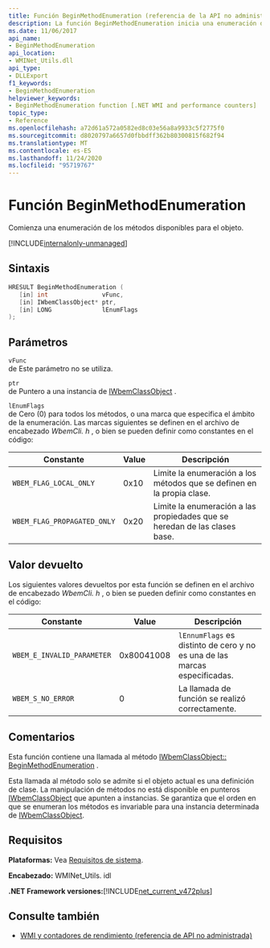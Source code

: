 ```yaml
---
title: Función BeginMethodEnumeration (referencia de la API no administrada)
description: La función BeginMethodEnumeration inicia una enumeración de los métodos del objeto.
ms.date: 11/06/2017
api_name:
- BeginMethodEnumeration
api_location:
- WMINet_Utils.dll
api_type:
- DLLExport
f1_keywords:
- BeginMethodEnumeration
helpviewer_keywords:
- BeginMethodEnumeration function [.NET WMI and performance counters]
topic_type:
- Reference
ms.openlocfilehash: a72d61a572a0582ed8c03e56a8a9933c5f2775f0
ms.sourcegitcommit: d8020797a6657d0fbbdff362b80300815f682f94
ms.translationtype: MT
ms.contentlocale: es-ES
ms.lasthandoff: 11/24/2020
ms.locfileid: "95719767"
---
```

# <a name="beginmethodenumeration-function"></a>Función BeginMethodEnumeration

Comienza una enumeración de los métodos disponibles para el objeto.  

[!INCLUDE[internalonly-unmanaged](../../../../includes/internalonly-unmanaged.md)]

## <a name="syntax"></a>Sintaxis  
  
```cpp
HRESULT BeginMethodEnumeration (
   [in] int               vFunc,
   [in] IWbemClassObject* ptr,
   [in] LONG              lEnumFlags
);
```  

## <a name="parameters"></a>Parámetros

`vFunc`  
de Este parámetro no se utiliza.

`ptr`  
de Puntero a una instancia de [IWbemClassObject](/windows/desktop/api/wbemcli/nn-wbemcli-iwbemclassobject) .

`lEnumFlags`  
de Cero (0) para todos los métodos, o una marca que especifica el ámbito de la enumeración. Las marcas siguientes se definen en el archivo de encabezado *WbemCli. h* , o bien se pueden definir como constantes en el código:

Constante  |Value  |Descripción  |
|---------|---------|---------|
| `WBEM_FLAG_LOCAL_ONLY` | 0x10 | Limite la enumeración a los métodos que se definen en la propia clase. |
| `WBEM_FLAG_PROPAGATED_ONLY` |  0x20 | Limite la enumeración a las propiedades que se heredan de las clases base. |

## <a name="return-value"></a>Valor devuelto

Los siguientes valores devueltos por esta función se definen en el archivo de encabezado *WbemCli. h* , o bien se pueden definir como constantes en el código:

|Constante  |Value  |Descripción  |
|---------|---------|---------|
|`WBEM_E_INVALID_PARAMETER` | 0x80041008 | `lEnnumFlags` es distinto de cero y no es una de las marcas especificadas. |
|`WBEM_S_NO_ERROR` | 0 | La llamada de función se realizó correctamente.  |
  
## <a name="remarks"></a>Comentarios

Esta función contiene una llamada al método [IWbemClassObject:: BeginMethodEnumeration](/windows/desktop/api/wbemcli/nf-wbemcli-iwbemclassobject-beginmethodenumeration) .

Esta llamada al método solo se admite si el objeto actual es una definición de clase. La manipulación de métodos no está disponible en punteros [IWbemClassObject](/windows/desktop/api/wbemcli/nn-wbemcli-iwbemclassobject) que apunten a instancias. Se garantiza que el orden en que se enumeran los métodos es invariable para una instancia determinada de [IWbemClassObject](/windows/desktop/api/wbemcli/nn-wbemcli-iwbemclassobject).

## <a name="requirements"></a>Requisitos  

 **Plataformas:** Vea [Requisitos de sistema](../../get-started/system-requirements.md).  
  
 **Encabezado:** WMINet_Utils. idl  
  
 **.NET Framework versiones:**[!INCLUDE[net_current_v472plus](../../../../includes/net-current-v472plus.md)]  
  
## <a name="see-also"></a>Consulte también

- [WMI y contadores de rendimiento (referencia de API no administrada)](index.md)
